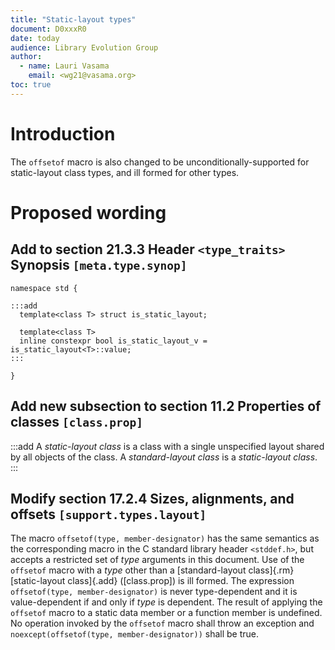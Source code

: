 ```yaml
---
title: "Static-layout types"
document: D0xxxR0
date: today
audience: Library Evolution Group
author:
  - name: Lauri Vasama
    email: <wg21@vasama.org>
toc: true
---
```


# Introduction


The `offsetof` macro is also changed to be unconditionally-supported for static-layout class types, and ill formed for other types.

# Proposed wording

## Add to section 21.3.3 Header `<type_traits>` Synopsis `[meta.type.synop]`

```
namespace std {

:::add
  template<class T> struct is_static_layout;

  template<class T>
  inline constexpr bool is_static_layout_v = is_static_layout<T>::value;
:::

}
```

## Add new subsection to section 11.2 Properties of classes `[class.prop]`

:::add
A _static-layout class_ is a class with a single unspecified layout shared by all objects of the class. A _standard-layout class_ is a _static-layout class_.
:::

## Modify section 17.2.4 Sizes, alignments, and offsets `[support.types.layout]`

The macro `offsetof(type, member-designator)` has the same semantics as the corresponding macro in the C standard library header `<stddef.h>`, but accepts a restricted set of _type_ arguments in this document. Use of the `offsetof` macro with a _type_ other than a [standard-layout class]{.rm} [static-layout class]{.add} ([class.prop]) is ill formed. The expression `offsetof(type, member-designator)` is never type-dependent and it is value-dependent if and only if _type_ is dependent. The result of applying the `offsetof` macro to a static data member or a function member is undefined. No operation invoked by the `offsetof` macro shall throw an exception and `noexcept(offsetof(type, member-designator))` shall be true.

